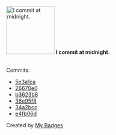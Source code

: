 <img src="https://my-badges.github.io/my-badges/midnight-commits.png" alt="I commit at midnight." title="I commit at midnight." width="128">
<strong>I commit at midnight.</strong>
<br><br>

Commits:

- <a href="https://github.com/j0sh3rs/k3s-at-home/commit/5e3a1caf0ad5d20ed8195af7af2d15ec1ae75849">5e3a1ca</a>
- <a href="https://github.com/j0sh3rs/k3s-at-home/commit/26670e0855b462cf2dda919cc407392c7ac30a8e">26670e0</a>
- <a href="https://github.com/j0sh3rs/k3s-at-home/commit/b3623b85af7709a0064e5ddc00148db3418c7a85">b3623b8</a>
- <a href="https://github.com/j0sh3rs/k3s-at-home/commit/36e95f8b1e66297cb72c9dc6398a69b802bd1fcc">36e95f8</a>
- <a href="https://github.com/j0sh3rs/k3s-at-home/commit/34a2bccb6816af26e1c7f6c2d02761ea1e0ffc21">34a2bcc</a>
- <a href="https://github.com/j0sh3rs/k3s-at-home/commit/e4fb06df7043d177a99711fd8dc55e9f92e64bfb">e4fb06d</a>


Created by <a href="https://github.com/my-badges/my-badges">My Badges</a>